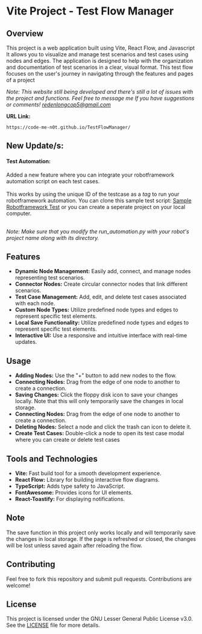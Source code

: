 <h1>Vite Project - Test Flow Manager</h1>

<h2>Overview</h2>
<p>This project is a web application built using Vite, React Flow, and Javascript It allows you to visualize and manage test scenarios and test cases using nodes and edges. The application is designed to help with the organization and documentation of test scenarios in a clear, visual format. This test flow focuses on the user's journey in navigating through the features and pages of a project</p>

<i>Note: This website still being developed and there's still a lot of issues with the project and functions. Feel free to message me If you have suggestions or comments! redenlongcop5@gmail.com</i>

<b>URL Link:</b>

<pre><code id='code-block'>https://code-me-n0t.github.io/TestFlowManager/</code></pre>

<h2>New Update/s:</h2>
<span><h4>Test Automation:</h4> Added a new feature where you can integrate your robotframework automation script on each test cases.<br><br>
    This works by using the unique ID of the testcase as a <i>tag</i> to run your robotframework automation. You can clone this sample test script: <a href='https://github.com/Code-Me-N0t/Test-Login'>Sample Robotframework Test</a> or you can create a seperate project on your local computer.
    <br><br>
    <p><i>Note: Make sure that you modify the <em>run_automation.py</em> with your robot's project name along with its directory.</i></p>
</span>

<h2>Features</h2>
<ul>
    <li><strong>Dynamic Node Management:</strong> Easily add, connect, and manage nodes representing test scenarios.</li>
    <li><strong>Connector Nodes:</strong> Create circular connector nodes that link different scenarios.</li>
    <li><strong>Test Case Management:</strong> Add, edit, and delete test cases associated with each node.</li>
    <li><strong>Custom Node Types:</strong>  Utilize predefined node types and edges to represent specific test elements.</li>
    <li><strong>Local Save Functionality:</strong>  Utilize predefined node types and edges to represent specific test elements.</li>
    <li><strong>Interactive UI:</strong> Use a responsive and intuitive interface with real-time updates.</li>
</ul>

<h2>Usage</h2>
<ul>
    <li><strong>Adding Nodes:</strong> Use the "+" button to add new nodes to the flow.</li>
    <li><strong>Connecting Nodes:</strong> Drag from the edge of one node to another to create a connection.</li>
    <li><strong>Saving Changes:</strong> Click the floppy disk icon to save your changes locally. Note that this will only temporarily save the changes in local storage.</li>
    <li><strong>Connecting Nodes:</strong> Drag from the edge of one node to another to create a connection.</li>
    <li><strong>Deleting Nodes:</strong> Select a node and click the trash can icon to delete it.</li>
    <li><strong>Create Test Cases:</strong> Double-click a node to open its test case modal where you can create or delete test cases</li>
</ul>

<h2>Tools and Technologies</h2>
<ul>
    <li><strong>Vite:</strong> Fast build tool for a smooth development experience.</li>
    <li><strong>React Flow:</strong> Library for building interactive flow diagrams.</li>
    <li><strong>TypeScript:</strong> Adds type safety to JavaScript.</li>
    <li><strong>FontAwesome:</strong> Provides icons for UI elements.</li>
    <li><strong>React-Toastify:</strong> For displaying notifications.</li>
</ul>

<h2>Note</h2>
<p>The save function in this project only works locally and will temporarily save the changes in local storage. If the page is refreshed or closed, the changes will be lost unless saved again after reloading the flow.</p>

<h2>Contributing</h2>
<p>Feel free to fork this repository and submit pull requests. Contributions are welcome!</p>

<h2>License</h2>
<p>This project is licensed under the GNU Lesser General Public License v3.0. See the <a href='https://github.com/Code-Me-N0t/Test_Flow_Manager-VITE/blob/main/LICENSE'>LICENSE</a> file for more details.</p>
